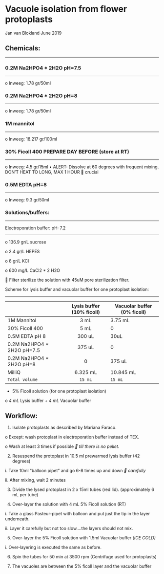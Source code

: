 # Vacuole isolation from flower protoplasts
Jan van Blokland June 2019

## Chemicals:
---

 ### 0.2M Na2HPO4 * 2H2O    pH=7.5
 ---
o	Inweeg: 1.78 gr/50ml


### 0.2M Na2HPO4 * 2H2O    pH=8
---
o	Inweeg: 1.78 gr/50ml

### 1M mannitol 
---
o	Inweeg: 18.217 gr/100ml

### 30% Ficoll 400	PREPARE DAY BEFORE (store at RT)
--- 		
o	Inweeg: 4.5 gr/15ml
•	ALERT: Dissolve at 60 degrees with frequent mixing. DON’T HEAT TO LONG, MAX 1 HOUR   crucial

### 0.5M EDTA      pH=8
---
o	Inweeg: 9.3 gr/50ml

### Solutions/buffers:
---
Electroporation buffer:                   pH: 7.2 
***
o	136.9 gr/L   sucrose

o	2.4 gr/L HEPES

o	6 gr/L KCl

o	600 mg/L CaCl2 * 2 H2O

	Filter sterilize the solution with 45uM pore sterilization filter.

Scheme for lysis buffer and vacuolar buffer for one protoplast isolation:
***
|                         |Lysis buffer (10% ficoll)   |Vacuolar buffer (0% ficoll)|
|-------------------------|:--------------------------:|---------------------------|
|1M Mannitol              |	3 mL                   |	3.75 mL            |
|30% Ficoll 400           |	5 mL	               |           0               |
|0.5M EDTA pH 8	          |     300 uL	               |          30uL             |
|0.2M Na2HPO4 * 2H2O  pH=7.5|	375 uL	               |           0               |
|0.2M Na2HPO4 * 2H2O    pH=8|	  0                    | 	375 uL             |
|MilliQ                   |   	6.325 mL               |	10.845 mL          |
|`Total volume`             |	`15 mL`                  |	`15 mL`              |
 
-	5% Ficoll solution (for one protoplast isolation)

o	*4 mL* Lysis buffer + *4 mL* Vacuolar buffer

## Workflow:
1.	Isolate protoplasts as described by Mariana Faraco.

o	Except: wash protoplast in electroporation buffer instead of TEX. 

o	Wash at least 3 times if possible * till there is no pellet*. 

2.	Resuspend the protoplast in 10.5 ml prewarmed lysis buffer (42 degrees) 

i.	Take 10ml “balloon pipet” and go 6-8 times up and down * carefully*

ii.	After mixing, wait 2 minutes

3.	Divide the lysed protoplast in 2 x 15ml tubes (red lid). (approximately 6 mL per tube)

4.	Over-layer the solution with 4 mL 5% Ficoll solution (RT)

i.	Take a glass Pasteur-pipet with balloon and put just the tip in the layer underneath.

ii.	Layer it carefully but not too slow….the layers should not mix.

5.	Over-layer the 5% Ficoll solution with 1.5ml Vacuolar buffer *(ICE COLD)*

i.	Over-layering is executed the same as before.

6.	Spin the tubes for 50 min at 3500 rpm (Centrifuge used for protoplasts)

7.	The vacuoles are between the 5% ficoll layer and the vacuolar buffer   
